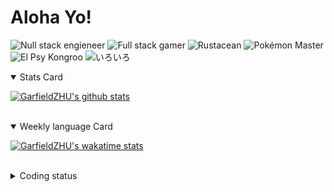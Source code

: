 # Aloha Yo!

![Null stack engieneer](https://img.shields.io/badge/-Null_stack_engineer-a890f0)
![Full stack gamer](https://img.shields.io/badge/-Full_stack_gamer-78c850)
![Rustacean](https://img.shields.io/badge/-Rustacean-f74c00)
![Pokémon Master](https://img.shields.io/badge/-Pokémon_Master-f8d030)
![El Psy Kongroo](https://img.shields.io/badge/-El_Psy_Kongroo-6890f0)
![いろいろ](https://img.shields.io/badge/-いろいろ-f85888)


<details open>
<summary>Stats Card</summary>
 
[![GarfieldZHU's github stats](https://github-readme-stats.vercel.app/api?username=GarfieldZHU&show_icons=true&theme=tokyonight)](https://github.com/anuraghazra/github-readme-stats)
 
</details>

<br/>

<details open>
<summary>Weekly language Card</summary>
 
[![GarfieldZHU's wakatime stats](https://github-readme-stats.vercel.app/api/wakatime?username=AlohaYo&theme=nightowl&layout=compact)](https://github.com/GarfieldZHU/GarfieldZHU)


<br/>

</details>

<details>

<summary>Coding status</summary>

<br/>

<!--START_SECTION:waka-->
**🐱 My Github Data** 

> 🏆 398 Contributions in the Year 2021
 > 
> 📦 487.2 kB Used in Github's Storage 
 > 
> 🚫 Not Opted to Hire
 > 
> 📜 62 Public Repositories 
 > 
> 🔑 34 Private Repositories  
 > 
**I'm a Night 🦉** 

```text
🌞 Morning    64 commits     ██░░░░░░░░░░░░░░░░░░░░░░░   10.22% 
🌆 Daytime    160 commits    ██████░░░░░░░░░░░░░░░░░░░   25.56% 
🌃 Evening    277 commits    ███████████░░░░░░░░░░░░░░   44.25% 
🌙 Night      125 commits    █████░░░░░░░░░░░░░░░░░░░░   19.97%

```


📊 **This Week I Spent My Time On** 

```text
💬 Programming Languages: 
TypeScript               11 hrs 17 mins      ██████████████░░░░░░░░░░░   56.4% 
Java                     5 hrs 5 mins        ██████░░░░░░░░░░░░░░░░░░░   25.4% 
JSON                     1 hr 40 mins        ██░░░░░░░░░░░░░░░░░░░░░░░   8.36% 
JavaScript               49 mins             █░░░░░░░░░░░░░░░░░░░░░░░░   4.11% 
SCSS                     36 mins             ░░░░░░░░░░░░░░░░░░░░░░░░░   3.0%

🔥 Editors: 
VS Code                  14 hrs 28 mins      ██████████████████░░░░░░░   72.35% 
IntelliJ                 5 hrs 31 mins       ███████░░░░░░░░░░░░░░░░░░   27.65%

💻 Operating System: 
Mac                      14 hrs 26 mins      ██████████████████░░░░░░░   72.15% 
Windows                  5 hrs 34 mins       ███████░░░░░░░░░░░░░░░░░░   27.85%

```


 Last Updated on 25/07/2021
<!--END_SECTION:waka-->

</details>
